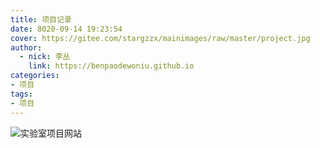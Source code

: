 ```yaml
---
title: 项目记录
date: 8020-09-14 19:23:54
cover: https://gitee.com/stargzzx/mainimages/raw/master/project.jpg
author:
  - nick: 李丛
    link: https://benpaodewoniu.github.io
categories:
- 项目
tags:
- 项目
---
```

![实验室项目网站](https://stargzzx.github.io/project/)
